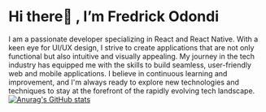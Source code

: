 # Hi there👋 , I’m Fredrick Odondi
 I am a passionate developer specializing in React and React Native. With a keen eye for UI/UX design, I strive to create applications that are not only functional but also intuitive and visually appealing. My journey in the tech industry has equipped me with the skills to build seamless, user-friendly web and mobile applications. I believe in continuous learning and improvement, and I'm always ready to explore new technologies and techniques to stay at the forefront of the rapidly evolving tech landscape.
[![Anurag's GitHub stats](https://github-readme-stats.vercel.app/api?username=FredrickOdondi)](https://github.com/anuraghazra/github-readme-stats)
